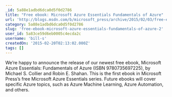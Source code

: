 ```yaml
---
_id: 5a88e1adbd6dca0d5f0d2786
title: "Free ebook: Microsoft Azure Essentials Fundamentals of Azure"
url: 'http://blogs.msdn.com/b/microsoft_press/archive/2015/02/03/free-ebook-microsoft-azure-essentials-fundamentals-of-azure.aspx'
category: 5a88e1adbd6dca0d5f0d2786
slug: 'free-ebook-microsoft-azure-essentials-fundamentals-of-azure-2'
user_id: 5a83ce59d6eb0005c4ecda2c
username: 'bill-s'
createdOn: '2015-02-20T02:13:02.000Z'
tags: []
---
```


We’re happy to announce the release of our newest free ebook, Microsoft Azure Essentials: Fundamentals of Azure (ISBN 9780735697225), by Michael S. Collier and Robin E. Shahan. This is the first ebook in Microsoft Press’s free Microsoft Azure Essentials series. Future ebooks will cover specific Azure topics, such as Azure Machine Learning, Azure Automation, and others.
